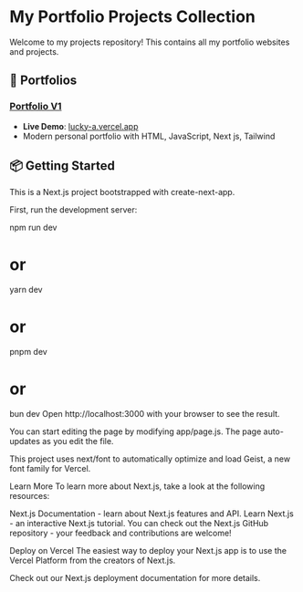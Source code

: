# My Portfolio Projects Collection

Welcome to my projects repository! This contains all my portfolio websites and projects.

## 🎨 Portfolios

### [Portfolio V1](./portfolio-v1)
- **Live Demo**: [lucky-a.vercel.app](https://luckya.vercel.app/)
- Modern personal portfolio with HTML, JavaScript, Next js, Tailwind 




## 📦 Getting Started
This is a Next.js project bootstrapped with create-next-app.

First, run the development server:

npm run dev
# or
yarn dev
# or
pnpm dev
# or
bun dev
Open http://localhost:3000 with your browser to see the result.

You can start editing the page by modifying app/page.js. The page auto-updates as you edit the file.

This project uses next/font to automatically optimize and load Geist, a new font family for Vercel.

Learn More
To learn more about Next.js, take a look at the following resources:

Next.js Documentation - learn about Next.js features and API.
Learn Next.js - an interactive Next.js tutorial.
You can check out the Next.js GitHub repository - your feedback and contributions are welcome!

Deploy on Vercel
The easiest way to deploy your Next.js app is to use the Vercel Platform from the creators of Next.js.

Check out our Next.js deployment documentation for more details.
